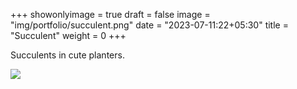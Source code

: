 +++
showonlyimage = true
draft = false
image = "img/portfolio/succulent.png"
date = "2023-07-11:22+05:30"
title = "Succulent"
weight = 0
+++

Succulents in cute planters.

<!--more-->

<img src="img/portfolio/succulent.png">